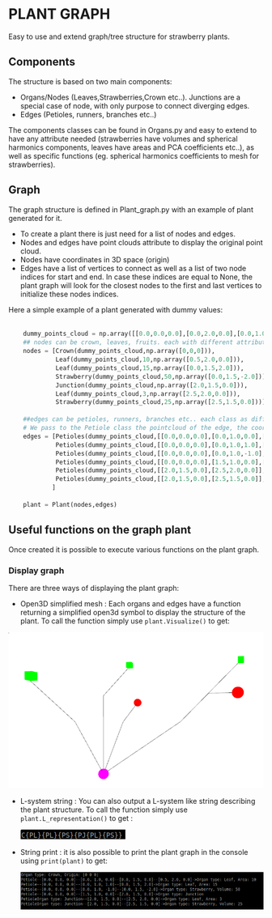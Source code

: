 # PLANT GRAPH


Easy to use and extend graph/tree structure for strawberry plants. 

## Components
The structure is based on two main components:
- Organs/Nodes (Leaves,Strawberries,Crown etc..). Junctions are a special case of node, with only purpose to connect diverging edges.
- Edges (Petioles, runners, branches etc..)

The components classes can be found in Organs.py and easy to extend to have any attribute needed (strawberries have volumes and spherical harmonics components, leaves have areas and PCA coefficients etc..), as well as specific functions (eg. spherical harmonics coefficients to mesh for strawberries).

## Graph

The graph structure is defined in Plant_graph.py with an example of plant generated for it.
- To create a plant there is just need for a list of nodes and edges. 
- Nodes and edges have point clouds attribute to display the original point cloud. 
- Nodes have coordinates in 3D space (origin)
- Edges have a list of vertices to connect as well as a list of two node indices for start and end. In case these indices are equal to None, the plant graph will look for the closest nodes to the first and last vertices to initialize these nodes indices.

Here a simple example of a plant generated with dummy values:
```python 

    dummy_points_cloud = np.array([[0.0,0.0,0.0],[0.0,2.0,0.0],[0.0,1.0,0.0]])
    ## nodes can be crown, leaves, fruits. each with different attributes
    nodes = [Crown(dummy_points_cloud,np.array([0,0,0])),
             Leaf(dummy_points_cloud,10,np.array([0.5,2.0,0.0])),
             Leaf(dummy_points_cloud,15,np.array([0.0,1.5,2.0])),
             Strawberry(dummy_points_cloud,50,np.array([0.0,1.5,-2.0])),
             Junction(dummy_points_cloud,np.array([2.0,1.5,0.0])),
             Leaf(dummy_points_cloud,3,np.array([2.5,2.0,0.0])),
             Strawberry(dummy_points_cloud,25,np.array([2.5,1.5,0.0]))]

    ##edges can be petioles, runners, branches etc.. each class as different attributes
    # We pass to the Petiole class the pointcloud of the edge, the coordinates of all the keypoints from begining to end, and the nodes it is connected to (can be None)
    edges = [Petioles(dummy_points_cloud,[[0.0,0.0,0.0],[0.0,1.0,0.0],[0.0,1.5,0.0],[0.5,2.0,0.0]],[0,1]),
             Petioles(dummy_points_cloud,[[0.0,0.0,0.0],[0.0,1.0,1.0],[0.0,1.5,2.0]],[0,2]),
             Petioles(dummy_points_cloud,[[0.0,0.0,0.0],[0.0,1.0,-1.0],[0.0,1.5,-2.0]],[0,3]),
             Petioles(dummy_points_cloud,[[0.0,0.0,0.0],[1.5,1.0,0.0],[2.0,1.5,0.0]],[0,4]),
             Petioles(dummy_points_cloud,[[2.0,1.5,0.0],[2.5,2.0,0.0]],[4,5]),
             Petioles(dummy_points_cloud,[[2.0,1.5,0.0],[2.5,1.5,0.0]],[4,None])
            ]

    plant = Plant(nodes,edges)
```
## Useful functions on the graph plant

Once created it is possible to execute various functions on the plant graph.

### Display graph

  There are three ways of displaying the plant graph:
  - Open3D simplified mesh : Each organs and edges have a function returning a simplified open3d symbol to display the structure of the plant. To call the function simply use ```plant.Visualize()``` to get:

  ![Open3d visualization!](images/Open3d_example.png "Open3D visualization example")
  
  - L-system string : You can also output a L-system like string describing the plant structure. To call the function simply use  ```plant.L_representation()``` to get :
  
    ![L_systen output!](images/l_system.png "L_systen output")


  
  - String print : it is also possible to print the plant graph in the console using ```print(plant)``` to get:
    
    ![print output!](images/print.png "print output")


